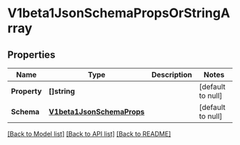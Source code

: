 # V1beta1JsonSchemaPropsOrStringArray

## Properties
Name | Type | Description | Notes
------------ | ------------- | ------------- | -------------
**Property** | **[]string** |  | [default to null]
**Schema** | [**V1beta1JsonSchemaProps**](v1beta1.JSONSchemaProps.md) |  | [default to null]

[[Back to Model list]](../README.md#documentation-for-models) [[Back to API list]](../README.md#documentation-for-api-endpoints) [[Back to README]](../README.md)


